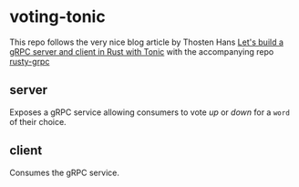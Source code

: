 # voting-tonic

This repo follows the very nice blog article by Thosten Hans [Let's build a gRPC server and client in Rust with Tonic](https://www.thorsten-hans.com/grpc-services-in-rust-with-tonic/) with the accompanying repo [rusty-grpc](https://github.com/ThorstenHans/rusty-grpc)

## server

Exposes a gRPC service allowing consumers to vote *up* or *down* for a `word` of their choice.

## client

Consumes the gRPC service.
